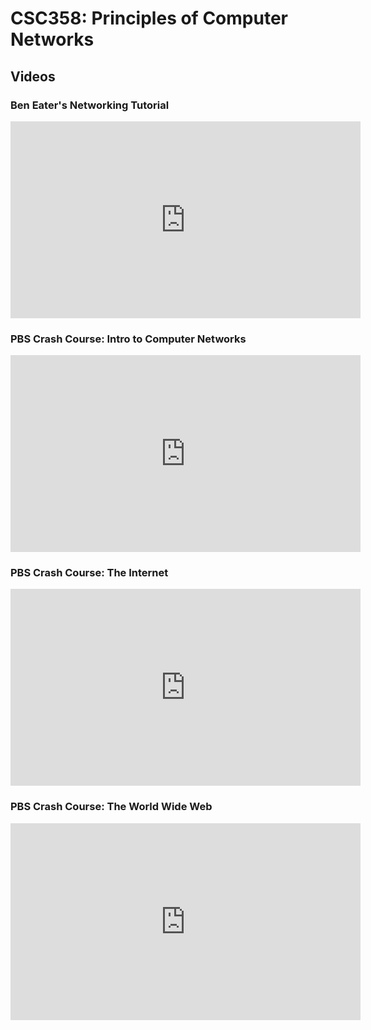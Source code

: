 # CSC358: Principles of Computer Networks

## Videos

### Ben Eater's Networking Tutorial

<iframe width="560" height="315" src="https://www.youtube.com/embed/videoseries?list=PLowKtXNTBypH19whXTVoG3oKSuOcw_XeW" frameborder="0" allow="accelerometer; autoplay; encrypted-media; gyroscope; picture-in-picture" allowfullscreen></iframe>

### PBS Crash Course: Intro to Computer Networks

<iframe width="560" height="315" src="https://www.youtube.com/embed/3QhU9jd03a0" frameborder="0" allow="accelerometer; autoplay; encrypted-media; gyroscope; picture-in-picture" allowfullscreen></iframe>

### PBS Crash Course: The Internet

<iframe width="560" height="315" src="https://www.youtube.com/embed/AEaKrq3SpW8" frameborder="0" allow="accelerometer; autoplay; encrypted-media; gyroscope; picture-in-picture" allowfullscreen></iframe>


### PBS Crash Course: The World Wide Web

<iframe width="560" height="315" src="https://www.youtube.com/embed/guvsH5OFizE" frameborder="0" allow="accelerometer; autoplay; encrypted-media; gyroscope; picture-in-picture" allowfullscreen></iframe>
